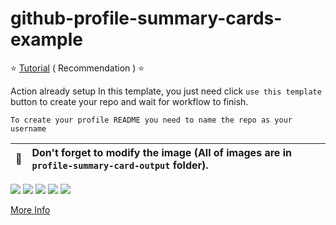 # github-profile-summary-cards-example

:star: [Tutorial](https://github.com/vn7n24fzkq/github-profile-summary-cards/wiki/Toturial) ( Recommendation ) :star:

Action already setup In this template, you just need click `use this template` button to create your repo and wait for workflow to finish.

```To create your profile README you need to name the repo as your username```

| :bell: | Don't forget to modify the image (All of images are in `profile-summary-card-output` folder). |
| :-------: | :-------------------------------------------------------------------------------------------------------- |

[![](https://raw.githubusercontent.com/miguellperezzv/github-profile-summary-cards-example/master/profile-summary-card-output/vue/0-profile-details.svg)](https://github.com/miguellperezzv/github-profile-summary-cards)
[![](https://raw.githubusercontent.com/miguellperezzv/github-profile-summary-cards-example/master/profile-summary-card-output/vue/1-repos-per-language.svg)](https://github.com/miguellperezzv/github-profile-summary-cards) [![](https://raw.githubusercontent.com/miguellperezzv/github-profile-summary-cards-example/master/profile-summary-card-output/vue/2-most-commit-language.svg)](https://github.com/vn7n24fzkq/github-profile-summary-cards)
[![](https://raw.githubusercontent.com/miguellperezzv/github-profile-summary-cards-example/master/profile-summary-card-output/vue/3-stats.svg)](https://github.com/miguellperezzv/github-profile-summary-cards) [![](https://raw.githubusercontent.com/miguellperezzv/github-profile-summary-cards-example/master/profile-summary-card-output/vue/4-productive-time.svg)](https://github.com/miguellperezzv/github-profile-summary-cards)

[More Info](https://github.com/vn7n24fzkq/github-profile-summary-cards)

